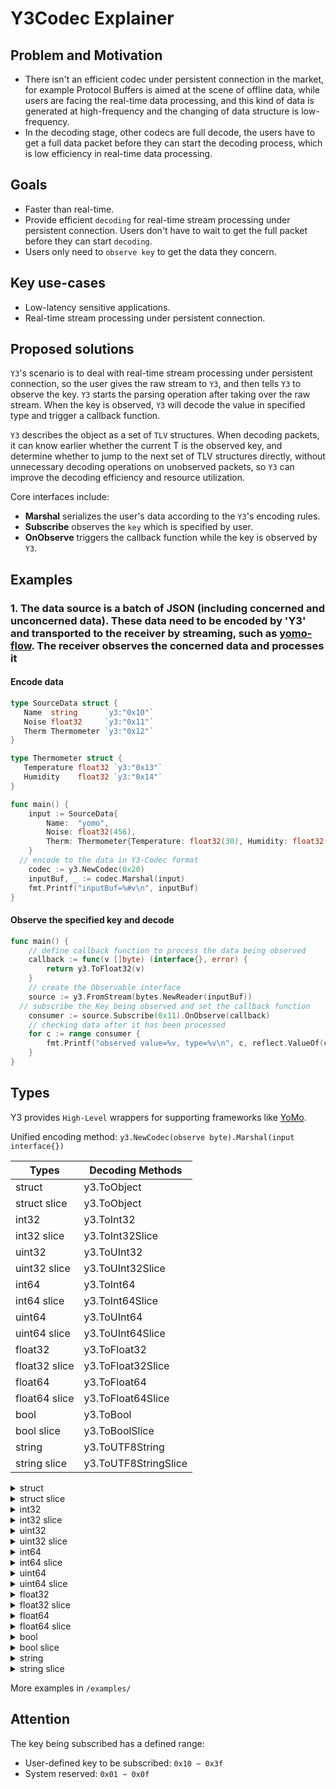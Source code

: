 # Y3Codec Explainer

## Problem and Motivation

- There isn't an efficient codec under persistent connection in the market, for example Protocol Buffers is aimed at the scene of offline data, while users are facing the real-time data processing, and this kind of data is generated at high-frequency and the changing of data structure is low-frequency.
- In the decoding stage, other codecs are full decode, the users have to get a full data packet before they can start the decoding process, which is low efficiency in real-time data processing.

## Goals

- Faster than real-time.
- Provide efficient `decoding` for real-time stream processing under persistent connection. Users don't have to wait to get the full packet before they can start `decoding`.
- Users only need to `observe key` to get the data they concern.

## Key use-cases

- Low-latency sensitive applications.
- Real-time stream processing under persistent connection.

## Proposed solutions

`Y3`'s scenario is to deal with real-time stream processing under persistent connection, so the user gives the raw stream to `Y3`, and then tells `Y3` to observe the key. `Y3` starts the parsing operation after taking over the raw stream. When the key is observed, `Y3` will decode the value in specified type and trigger a callback function.

`Y3` describes the object as a set of `TLV` structures. When decoding packets, it can know earlier whether the current T is the observed key, and determine whether to jump to the next set of TLV structures directly, without unnecessary decoding operations on unobserved packets, so `Y3` can improve the decoding efficiency and resource utilization.

Core interfaces include:

- **Marshal** serializes the user's data according to the `Y3`'s encoding rules.
- **Subscribe** observes the `key` which is specified by user.
- **OnObserve** triggers the callback function while the key is observed by `Y3`.

## Examples

### 1. The data source is a batch of JSON (including concerned and unconcerned data). These data need to be encoded by 'Y3' and transported to the receiver by streaming, such as [yomo-flow](https://yomo.run/flow). The receiver observes the concerned data and processes it

#### Encode data

```go
type SourceData struct {
   Name  string      `y3:"0x10"`
   Noise float32     `y3:"0x11"`
   Therm Thermometer `y3:"0x12"`
}

type Thermometer struct {
   Temperature float32 `y3:"0x13"`
   Humidity    float32 `y3:"0x14"`
}

func main() {
	input := SourceData{
		Name:  "yomo",
		Noise: float32(456),
		Therm: Thermometer{Temperature: float32(30), Humidity: float32(40)},
	}
  // encode to the data in Y3-Codec format
	codec := y3.NewCodec(0x20)
	inputBuf, _ := codec.Marshal(input)
	fmt.Printf("inputBuf=%#v\n", inputBuf)
}
```

#### Observe the specified key and decode

```go
func main() {
	// define callback function to process the data being observed
	callback := func(v []byte) (interface{}, error) {
		return y3.ToFloat32(v)
	}
	// create the Observable interface
	source := y3.FromStream(bytes.NewReader(inputBuf))
  // subscribe the Key being observed and set the callback function
	consumer := source.Subscribe(0x11).OnObserve(callback)
	// checking data after it has been processed
	for c := range consumer {
		fmt.Printf("observed value=%v, type=%v\n", c, reflect.ValueOf(c).Kind())
	}
}
```

## Types

Y3 provides `High-Level` wrappers for supporting frameworks like [YoMo](https://github.com/yomorun/yomo).

Unified encoding method: `y3.NewCodec(observe byte).Marshal(input interface{})`

| Types         | Decoding Methods     |
| ------------- | -------------------- |
| struct        | y3.ToObject          |
| struct slice  | y3.ToObject          |
| int32         | y3.ToInt32           |
| int32 slice   | y3.ToInt32Slice      |
| uint32        | y3.ToUInt32          |
| uint32 slice  | y3.ToUInt32Slice     |
| int64         | y3.ToInt64           |
| int64 slice   | y3.ToInt64Slice      |
| uint64        | y3.ToUInt64          |
| uint64 slice  | y3.ToUInt64Slice     |
| float32       | y3.ToFloat32         |
| float32 slice | y3.ToFloat32Slice    |
| float64       | y3.ToFloat64         |
| float64 slice | y3.ToFloat64Slice    |
| bool          | y3.ToBool            |
| bool slice    | y3.ToBoolSlice       |
| string        | y3.ToUTF8String      |
| string slice  | y3.ToUTF8StringSlice |

<details>
  <summary>struct</summary>
  <pre class="go" style="background-color: aliceblue">
  func main() {
    // Simulate source to generate and send data
    data := <b>NoiseData</b>{Noise: 40, Time: time.Now().UnixNano() / 1e6, From: "127.0.0.1"}
    sendingBuf, _ := y3.NewCodec(0x10).Marshal(data)
    source := y3.FromStream(bytes.NewReader(sendingBuf))
    // Simulate flow listening and decoding data
    var decode = func(v []byte) (interface{}, error) {
        var obj NoiseData
        err := y3.<b>ToObject</b>(v, <b>&obj</b>)
        if err != nil {
            return nil, err
        }
        fmt.Printf("encoded data: %v\n", obj)
        return obj, nil
    }
    consumer := source.Subscribe(0x10).OnObserve(decode)
    for range consumer {
    }
  }
  type <b>NoiseData</b> struct {
      Noise float32 `y3:"0x11"`
      Time  int64   `y3:"0x12"`
      From  string  `y3:"0x13"`
  }
  </pre>
</details>
<details>
  <summary>struct slice</summary>
  <pre class="go" style="background-color: aliceblue">
    func main() {
      // Simulate source to generate and send data
      data := <b>[]NoiseData</b>{
          {Noise: 40, Time: time.Now().UnixNano() / 1e6, From: "127.0.0.1"},
          {Noise: 50, Time: time.Now().UnixNano() / 1e6, From: "127.0.0.1"},
      }
      sendingBuf, _ := y3.NewCodec(0x10).Marshal(data)
      source := y3.FromStream(bytes.NewReader(sendingBuf))
      // Simulate flow listening and decoding data
      var decode = func(v []byte) (interface{}, error) {
          var sl []NoiseData
          err := y3.<b>ToObject</b>(v, <b>&sl</b>)
          if err != nil {
              return nil, err
          }
          fmt.Printf("encoded data: %v\n", sl)
          return sl, nil
      }
      consumer := source.Subscribe(0x10).OnObserve(decode)
      for range consumer {
      }
    }
    type <b>NoiseData</b> struct {
        Noise float32 `y3:"0x11"`
        Time  int64   `y3:"0x12"`
        From  string  `y3:"0x13"`
    }
  </pre>
</details>
<details>
  <summary>int32</summary>
  <pre class="go" style="background-color: aliceblue">
	// Simulate source to generate and send data
	var data <b>int32</b> = 123
	sendingBuf, _ := y3.NewCodec(0x10).Marshal(data)
	source := y3.FromStream(bytes.NewReader(sendingBuf))
	// Simulate flow listening and decoding data
	var decode = func(v []byte) (interface{}, error) {
		sl, err := y3.<b>ToInt32</b>(v)
		if err != nil {
			return nil, err
		}
		fmt.Printf("encoded data: %v\n", sl)
		return sl, nil
	}
	consumer := source.Subscribe(0x10).OnObserve(decode)
	for range consumer {
	}
  </pre>
</details>
<details>
  <summary>int32 slice</summary>
  <pre class="go" style="background-color: aliceblue">
    // Simulate source to generate and send data
    data := []<b>int32</b>{123, 456}
    sendingBuf, _ := y3.NewCodec(0x10).Marshal(data)
    source := y3.FromStream(bytes.NewReader(sendingBuf))
    // Simulate flow listening and decoding data
    var decode = func(v []byte) (interface{}, error) {
        sl, err := y3.<b>ToInt32Slice</b>(v)
        if err != nil {
            return nil, err
        }
        fmt.Printf("encoded data: %v\n", sl)
        return sl, nil
    }
    consumer := source.Subscribe(0x10).OnObserve(decode)
    for range consumer {
    }
  </pre>
</details>
<details>
  <summary>uint32</summary>
  <pre class="go" style="background-color: aliceblue">
	// Simulate source to generate and send data
	var data <b>uint32</b> = 123
	sendingBuf, _ := y3.NewCodec(0x10).Marshal(data)
	source := y3.FromStream(bytes.NewReader(sendingBuf))
	// Simulate flow listening and decoding data
	var decode = func(v []byte) (interface{}, error) {
		sl, err := y3.<b>ToUInt32</b>(v)
		if err != nil {
			return nil, err
		}
		fmt.Printf("encoded data: %v\n", sl)
		return sl, nil
	}
	consumer := source.Subscribe(0x10).OnObserve(decode)
	for range consumer {
	}
  </pre>
</details>
<details>
  <summary>uint32 slice</summary>
  <pre class="go" style="background-color: aliceblue">
  // Simulate source to generate and send data
  data := []<b>uint32</b>{123, 456}
  sendingBuf, _ := y3.NewCodec(0x10).Marshal(data)
  source := y3.FromStream(bytes.NewReader(sendingBuf))
  // Simulate flow listening and decoding data
  var decode = func(v []byte) (interface{}, error) {
      sl, err := y3.<b>ToUInt32Slice</b>(v)
      if err != nil {
          return nil, err
      }
      fmt.Printf("encoded data: %v\n", sl)
      return sl, nil
  }
  consumer := source.Subscribe(0x10).OnObserve(decode)
  for range consumer {
  }
  </pre>
</details>
<details>
  <summary>int64</summary>
  <pre class="go" style="background-color: aliceblue">
	// Simulate source to generate and send data
	var data <b>int64</b> = 123
	sendingBuf, _ := y3.NewCodec(0x10).Marshal(data)
	source := y3.FromStream(bytes.NewReader(sendingBuf))
	// Simulate flow listening and decoding data
	var decode = func(v []byte) (interface{}, error) {
		sl, err := y3.<b>ToInt64</b>(v)
		if err != nil {
			return nil, err
		}
		fmt.Printf("encoded data: %v\n", sl)
		return sl, nil
	}
	consumer := source.Subscribe(0x10).OnObserve(decode)
	for range consumer {
	}
  </pre>
</details>
<details>
  <summary>int64 slice</summary>
  <pre class="go" style="background-color: aliceblue">
  // Simulate source to generate and send data
  data := []<b>int64</b>{123, 456}
  sendingBuf, _ := y3.NewCodec(0x10).Marshal(data)
  source := y3.FromStream(bytes.NewReader(sendingBuf))
  // Simulate flow listening and decoding data
  var decode = func(v []byte) (interface{}, error) {
      sl, err := y3.<b>ToInt64Slice</b>(v)
      if err != nil {
          return nil, err
      }
      fmt.Printf("encoded data: %v\n", sl)
      return sl, nil
  }
  consumer := source.Subscribe(0x10).OnObserve(decode)
  for range consumer {
  }
  </pre>
</details>
<details>
  <summary>uint64</summary>
  <pre class="go" style="background-color: aliceblue">
	// Simulate source to generate and send data
	var data <b>uint64</b> = 123
	sendingBuf, _ := y3.NewCodec(0x10).Marshal(data)
	source := y3.FromStream(bytes.NewReader(sendingBuf))
	// Simulate flow listening and decoding data
	var decode = func(v []byte) (interface{}, error) {
		sl, err := y3.<b>ToUInt64</b>(v)
		if err != nil {
			return nil, err
		}
		fmt.Printf("encoded data: %v\n", sl)
		return sl, nil
	}
	consumer := source.Subscribe(0x10).OnObserve(decode)
	for range consumer {
	}
  </pre>
</details>
<details>
  <summary>uint64 slice</summary>
  <pre class="go" style="background-color: aliceblue">
	// Simulate source to generate and send data
	data := []<b>uint64</b>{123, 456}
	sendingBuf, _ := y3.NewCodec(0x10).Marshal(data)
	source := y3.FromStream(bytes.NewReader(sendingBuf))
	// Simulate flow listening and decoding data
	var decode = func(v []byte) (interface{}, error) {
		sl, err := y3.<b>ToUInt64Slice</b>(v)
		if err != nil {
			return nil, err
		}
		fmt.Printf("encoded data: %v\n", sl)
		return sl, nil
	}
	consumer := source.Subscribe(0x10).OnObserve(decode)
	for range consumer {
	}
  </pre>
</details>
<details>
  <summary>float32</summary>
  <pre class="go" style="background-color: aliceblue">
	// Simulate source to generate and send data
	var data <b>float32</b> = 1.23
	sendingBuf, _ := y3.NewCodec(0x10).Marshal(data)
	source := y3.FromStream(bytes.NewReader(sendingBuf))
	// Simulate flow listening and decoding data
	var decode = func(v []byte) (interface{}, error) {
		sl, err := y3.<b>ToFloat32</b>(v)
		if err != nil {
			return nil, err
		}
		fmt.Printf("encoded data: %v\n", sl)
		return sl, nil
	}
	consumer := source.Subscribe(0x10).OnObserve(decode)
	for range consumer {
	}
  </pre>
</details>
<details>
  <summary>float32 slice</summary>
  <pre class="go" style="background-color: aliceblue">
  // Simulate source to generate and send data
	data := []<b>float32</b>{1.23, 4.56}
	sendingBuf, _ := y3.NewCodec(0x10).Marshal(data)
	source := y3.FromStream(bytes.NewReader(sendingBuf))
	// Simulate flow listening and decoding data
	var decode = func(v []byte) (interface{}, error) {
		sl, err := y3.<b>ToFloat32Slice</b>(v)
		if err != nil {
			return nil, err
		}
		fmt.Printf("encoded data: %v\n", sl)
		return sl, nil
	}
	consumer := source.Subscribe(0x10).OnObserve(decode)
	for range consumer {
	}
  </pre>
</details>
<details>
  <summary>float64</summary>
  <pre class="go" style="background-color: aliceblue">
	// Simulate source to generate and send data
	var data <b>float64</b> = 1.23
	sendingBuf, _ := y3.NewCodec(0x10).Marshal(data)
	source := y3.FromStream(bytes.NewReader(sendingBuf))
	// Simulate flow listening and decoding data
	var decode = func(v []byte) (interface{}, error) {
		sl, err := y3.<b>ToFloat64</b>(v)
		if err != nil {
			return nil, err
		}
		fmt.Printf("encoded data: %v\n", sl)
		return sl, nil
	}
	consumer := source.Subscribe(0x10).OnObserve(decode)
	for range consumer {
	}
  </pre>
</details>
<details>
  <summary>float64 slice</summary>
  <pre class="go" style="background-color: aliceblue">
	// Simulate source to generate and send data
	data := []<b>float64</b>{1.23, 4.56}
	sendingBuf, _ := y3.NewCodec(0x10).Marshal(data)
	source := y3.FromStream(bytes.NewReader(sendingBuf))
	// Simulate flow listening and decoding data
	var decode = func(v []byte) (interface{}, error) {
		sl, err := y3.<b>ToFloat64Slice</b>(v)
		if err != nil {
			return nil, err
		}
		fmt.Printf("encoded data: %v\n", sl)
		return sl, nil
	}
	consumer := source.Subscribe(0x10).OnObserve(decode)
	for range consumer {
	}
  </pre>
</details>
<details>
  <summary>bool</summary>
  <pre class="go" style="background-color: aliceblue">
	// Simulate source to generate and send data
	data := true
	sendingBuf, _ := y3.NewCodec(0x10).Marshal(data)
	source := y3.FromStream(bytes.NewReader(sendingBuf))
	// Simulate flow listening and decoding data
	var decode = func(v []byte) (interface{}, error) {
		sl, err := y3.<b>ToBool</b>(v)
		if err != nil {
			return nil, err
		}
		fmt.Printf("encoded data: %v\n", sl)
		return sl, nil
	}
	consumer := source.Subscribe(0x10).OnObserve(decode)
	for range consumer {
	}
  </pre>
</details>
<details>
  <summary>bool slice</summary>
  <pre class="go" style="background-color: aliceblue">
	// Simulate source to generate and send data
	data := []<b>bool</b>{true, false}
	sendingBuf, _ := y3.NewCodec(0x10).Marshal(data)
	source := y3.FromStream(bytes.NewReader(sendingBuf))
	// Simulate flow listening and decoding data
	var decode = func(v []byte) (interface{}, error) {
		sl, err := y3.<b>ToBoolSlice</b>(v)
		if err != nil {
			return nil, err
		}
		fmt.Printf("encoded data: %v\n", sl)
		return sl, nil
	}
	consumer := source.Subscribe(0x10).OnObserve(decode)
	for range consumer {
	}
  </pre>
</details>
<details>
  <summary>string</summary>
  <pre class="go" style="background-color: aliceblue">
	// Simulate source to generate and send data
	data := "abc"
	sendingBuf, _ := y3.NewCodec(0x10).Marshal(data)
	source := y3.FromStream(bytes.NewReader(sendingBuf))
	// Simulate flow listening and decoding data
	var decode = func(v []byte) (interface{}, error) {
		sl, err := y3.<b>ToUTF8String</b>(v)
		if err != nil {
			return nil, err
		}
		fmt.Printf("encoded data: %v\n", sl)
		return sl, nil
	}
	consumer := source.Subscribe(0x10).OnObserve(decode)
	for range consumer {
	}
  </pre>
</details>
<details>
  <summary>string slice</summary>
  <pre class="go" style="background-color: aliceblue">
	// Simulate source to generate and send data
	data := []<b>string</b>{"a", "b"}
	sendingBuf, _ := y3.NewCodec(0x10).Marshal(data)
	source := y3.FromStream(bytes.NewReader(sendingBuf))
	// Simulate flow listening and decoding data
	var decode = func(v []byte) (interface{}, error) {
		sl, err := y3.<b>ToUTF8StringSlice</b>(v)
		if err != nil {
			return nil, err
		}
		fmt.Printf("encoded data: %v\n", sl)
		return sl, nil
	}
	consumer := source.Subscribe(0x10).OnObserve(decode)
	for range consumer {
	}
  </pre>
</details>

More examples in `/examples/`

## Attention

The key being subscribed has a defined range: 

- User-defined key to be subscribed: `0x10 ~ 0x3f`
- System reserved: `0x01 ~ 0x0f`

